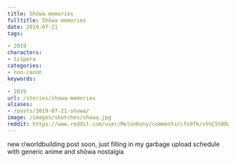 ```yaml
---
title: Shōwa memories
fulltitle: Shōwa memories
date: 2019-07-21
tags:

- 2019
characters:
- tzipora
categories:
- non-canon
keywords:

- 2019
url: /stories/showa-memories
aliases:
- /posts/2019-07-21-showa/
image: /images/sketches/showa.jpg
reddit: https://www.reddit.com/user/MelonKony/comments/cfx9fk/sh%C5%8Dwa_memories/
---
```

new r/worldbuilding post soon, just filling in my garbage upload schedule with generic anime and shōwa nostalgia
